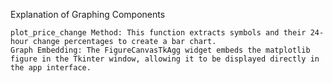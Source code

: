 Explanation of Graphing Components

    plot_price_change Method: This function extracts symbols and their 24-hour change percentages to create a bar chart.
    Graph Embedding: The FigureCanvasTkAgg widget embeds the matplotlib figure in the Tkinter window, allowing it to be displayed directly in the app interface.
